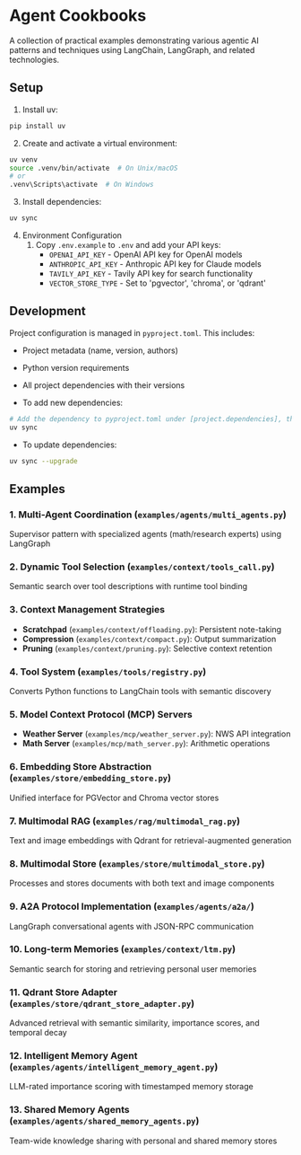 # Agent Cookbooks

A collection of practical examples demonstrating various agentic AI patterns and techniques using LangChain, LangGraph, and related technologies.

## Setup

1. Install uv:
```bash
pip install uv
```

2. Create and activate a virtual environment:
```bash
uv venv
source .venv/bin/activate  # On Unix/macOS
# or
.venv\Scripts\activate  # On Windows
```

3. Install dependencies:
```bash
uv sync
```

4. Environment Configuration
   1. Copy `.env.example` to `.env` and add your API keys:
      - `OPENAI_API_KEY` - OpenAI API key for OpenAI models
      - `ANTHROPIC_API_KEY` - Anthropic API key for Claude models
      - `TAVILY_API_KEY` - Tavily API key for search functionality
      - `VECTOR_STORE_TYPE` - Set to 'pgvector', 'chroma', or 'qdrant'

## Development

Project configuration is managed in `pyproject.toml`. This includes:
- Project metadata (name, version, authors)
- Python version requirements
- All project dependencies with their versions

- To add new dependencies:
```bash
# Add the dependency to pyproject.toml under [project.dependencies], then run:
uv sync
```

- To update dependencies:
```bash
uv sync --upgrade
```

## Examples

### 1. Multi-Agent Coordination (`examples/agents/multi_agents.py`)
Supervisor pattern with specialized agents (math/research experts) using LangGraph

### 2. Dynamic Tool Selection (`examples/context/tools_call.py`)
Semantic search over tool descriptions with runtime tool binding

### 3. Context Management Strategies
- **Scratchpad** (`examples/context/offloading.py`): Persistent note-taking
- **Compression** (`examples/context/compact.py`): Output summarization
- **Pruning** (`examples/context/pruning.py`): Selective context retention

### 4. Tool System (`examples/tools/registry.py`)
Converts Python functions to LangChain tools with semantic discovery

### 5. Model Context Protocol (MCP) Servers
- **Weather Server** (`examples/mcp/weather_server.py`): NWS API integration
- **Math Server** (`examples/mcp/math_server.py`): Arithmetic operations

### 6. Embedding Store Abstraction (`examples/store/embedding_store.py`)
Unified interface for PGVector and Chroma vector stores

### 7. Multimodal RAG (`examples/rag/multimodal_rag.py`)
Text and image embeddings with Qdrant for retrieval-augmented generation

### 8. Multimodal Store (`examples/store/multimodal_store.py`)
Processes and stores documents with both text and image components

### 9. A2A Protocol Implementation (`examples/agents/a2a/`)
LangGraph conversational agents with JSON-RPC communication

### 10. Long-term Memories (`examples/context/ltm.py`)
Semantic search for storing and retrieving personal user memories

### 11. Qdrant Store Adapter (`examples/store/qdrant_store_adapter.py`)
Advanced retrieval with semantic similarity, importance scores, and temporal decay

### 12. Intelligent Memory Agent (`examples/agents/intelligent_memory_agent.py`)
LLM-rated importance scoring with timestamped memory storage

### 13. Shared Memory Agents (`examples/agents/shared_memory_agents.py`)
Team-wide knowledge sharing with personal and shared memory stores
